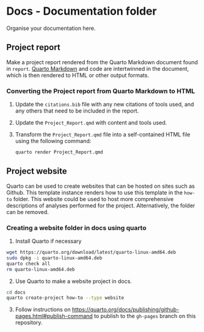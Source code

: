 # Docs - Documentation folder

Organise your documentation here.

## Project report

Make a project report rendered from the Quarto Markdown document
found in `report`. [Quarto Markdown](https://quarto.org/docs/authoring/markdown-basics.html) 
and code are intertwinned in the document, which is then rendered to HTML or other output formats.

### Converting the Project report from Quarto Markdown to HTML

1. Update the `citations.bib` file with any new citations of
    tools used, and any others that need to be included in the report.

2. Update the `Project_Report.qmd` with content and tools used.

3. Transform the `Project_Report.qmd` file into a self-contained
    HTML file using the following command:
    
    ```bash
    quarto render Project_Report.qmd
    ```

## Project website

Quarto can be used to create websites that can be hosted on sites such as Github.
This template instance renders how to use this template in the `how-to` folder.
This website could be used to host more comprehensive descriptions of analyses
performed for the project. Alternatively, the folder can be removed.

### Creating a website folder in docs using quarto

1. Install Quarto if necessary
  
  ```bash
  wget https://quarto.org/download/latest/quarto-linux-amd64.deb
  sudo dpkg -i quarto-linux-amd64.deb
  quarto check all
  rm quarto-linux-amd64.deb
  ```

2. Use Quarto to make a website project in docs.
  ```bash
  cd docs
  quarto create-project how-to --type website
  ```

3. Follow instructions on https://quarto.org/docs/publishing/github-pages.html#publish-command 
to publish to the `gh-pages` branch on this repository.


